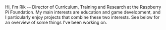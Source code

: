Hi, I'm Rik -- Director of Curriculum, Training and Research at the Raspberry Pi Foundation. My main interests are education and game development, and I particularly enjoy projects that combine these two interests. See below for an overview of some things I've been working on.
